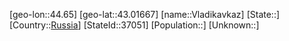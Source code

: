 ﻿---
location: [43.01667,44.65]
type: City
tags:
- geo/City


SpocWebEntityId: 37068
isDeleted: false
confidential: public

---
[geo-lon::44.65]
[geo-lat::43.01667]
[name::Vladikavkaz]
[State::]
[Country::[Russia](geo/Continent/Europe/Russia.md)]
[StateId::37051]
[Population::]
[Unknown::]

